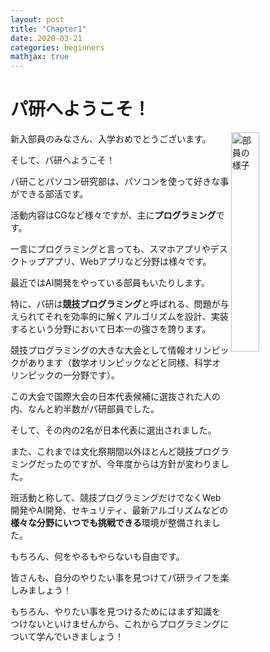```yaml
---
layout: post
title: "Chapter1"
date: 2020-03-21
categories: beginners
mathjax: true
---
```

# パ研へようこそ！

<img src="/beginners/assets/chapter1/computer_programming_man.png" width="30%" alt="部員の様子" align="right">

新入部員のみなさん、入学おめでとうございます。

そして、パ研へようこそ！

パ研ことパソコン研究部は、パソコンを使って好きな事ができる部活です。

活動内容はCGなど様々ですが、主に**プログラミング**です。

一言にプログラミングと言っても、スマホアプリやデスクトップアプリ、Webアプリなど分野は様々です。

最近ではAI開発をやっている部員もいたりします。

特に、パ研は**競技プログラミング**と呼ばれる、問題が与えられてそれを効率的に解くアルゴリズムを設計、実装するという分野において日本一の強さを誇ります。

競技プログラミングの大きな大会として情報オリンピックがあります（数学オリンピックなどと同様、科学オリンピックの一分野です）。

この大会で国際大会の日本代表候補に選抜された人の内、なんと約半数がパ研部員でした。

そして、その内の2名が日本代表に選出されました。

また、これまでは文化祭期間以外ほとんど競技プログラミングだったのですが、今年度からは方針が変わりました。

班活動と称して、競技プログラミングだけでなくWeb開発やAI開発、セキュリティ、最新アルゴリズムなどの**様々な分野にいつでも挑戦できる**環境が整備されました。

もちろん、何をやるもやらないも自由です。

皆さんも、自分のやりたい事を見つけてパ研ライフを楽しみましょう！

もちろん、やりたい事を見つけるためにはまず知識をつけないといけませんから、これからプログラミングについて学んでいきましょう！
